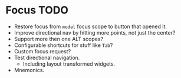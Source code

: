 # Focus TODO

* Restore focus from `modal` focus scope to button that opened it. 
* Improve directional nav by hitting more points, not just the center?
* Support more then one ALT scopes?
* Configurable shortcuts for stuff like `Tab`?
* Custom focus request?
* Test directional navigation.
   * Including layout transformed widgets.
* Mnemonics.